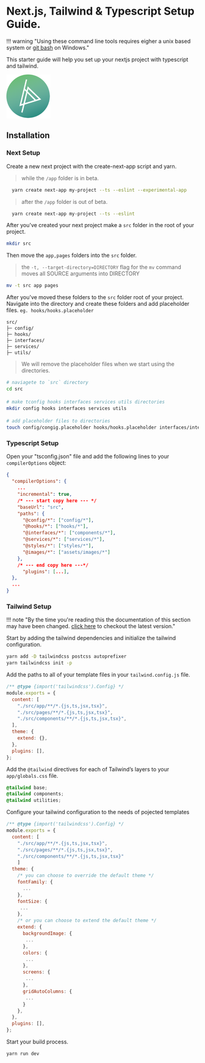 # Next.js, Tailwind & Typescript Setup Guide.

!!! warning "Using these command line tools requires eigher a unix based system or [git bash](https://git-scm.com/download/win) on Windows."

This starter guide will help you set up your nextjs project with typescript and tailwind.

![Bits Please Logo](../images/logo.png)

## Installation

### Next Setup

Create a new next project with the create-next-app script and yarn.

> while the `/app` folder is in beta.

```bash
  yarn create next-app my-project --ts --eslint --experimental-app
```

> after the `/app` folder is out of beta.

```bash
  yarn create next-app my-project --ts --eslint
```

After you've created your next project make a `src` folder in the root of your project.

```bash
mkdir src
```

Then move the `app,pages` folders into the `src` folder.

> the `-t, --target-directory=DIRECTORY` flag for the `mv` command moves all SOURCE arguments into DIRECTORY

```bash
mv -t src app pages
```

After you've moved these folders to the `src` folder root of your project. Navigate into the directory and create these folders and add placeholder files. `eg. hooks/hooks.placeholder`

```
src/
├─ config/
├─ hooks/
├─ interfaces/
├─ services/
├─ utils/
```

> We will remove the placeholder files when we start using the directories.

```bash
# naviagete to `src` directory
cd src

# make tconfig hooks interfaces services utils directories
mkdir config hooks interfaces services utils

# add placeholder files to directories
touch config/congig.placeholder hooks/hooks.placeholder interfaces/interfaces.placeholder services/services.placeholder utils/utils.placeholder
```

### Typescript Setup

Open your "tsconfig.json" file and add the following lines to your `compilerOptions` object:

```json
{
  "compilerOptions": {
    ...
    "incremental": true,
    /* --- start copy here --- */
    "baseUrl": "src",
    "paths": {
      "@config/*": ["config/*"],
      "@hooks/*": ["hooks/*"],
      "@interfaces/*": ["components/*"],
      "@services/*": ["services/*"],
      "@styles/*": ["styles/*"],
      "@images/*": ["assets/images/*"]
    },
    /* --- end copy here ---*/
      "plugins": [...],
  },
  ...
}
```

### Tailwind Setup

!!! note "By the time you're reading this the documentation of this section may have been changed. [click here](https://tailwindcss.com/docs/guides/nextjs) to checkout the latest version."

Start by adding the tailwind dependencies and initialize the tailwind configuration.

```bash
yarn add -D tailwindcss postcss autoprefixer
yarn tailwindcss init -p
```

Add the paths to all of your template files in your `tailwind.config.js` file.

```js
/** @type {import('tailwindcss').Config} */
module.exports = {
  content: [
    "./src/app/**/*.{js,ts,jsx,tsx}",
    "./src/pages/**/*.{js,ts,jsx,tsx}",
    "./src/components/**/*.{js,ts,jsx,tsx}",
  ],
  theme: {
    extend: {},
  },
  plugins: [],
};
```

Add the `@tailwind` directives for each of Tailwind’s layers to your `app/globals.css` file.

```css
@tailwind base;
@tailwind components;
@tailwind utilities;
```

Configure your tailwind configuration to the needs of pojected templates

```js
/** @type {import('tailwindcss').Config} */
module.exports = {
  content: [
    "./src/app/**/*.{js,ts,jsx,tsx}",
    "./src/pages/**/*.{js,ts,jsx,tsx}",
    "./src/components/**/*.{js,ts,jsx,tsx}"
    ]
  theme: {
    /* you can choose to override the default theme */
    fontFamily: {
      ...
    },
    fontSize: {
     ...
    },
    /* or you can choose to extend the default theme */
    extend: {
      backgroundImage: {
       ...
      },
      colors: {
       ...
      },
      screens: {
       ...
      },
      gridAutoColumns: {
       ...
      }
    },
  },
  plugins: [],
};


```

Start your build process.

```bash
yarn run dev
```
